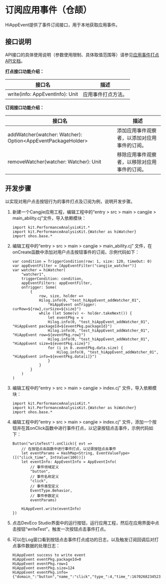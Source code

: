 # 订阅应用事件（仓颉）

HiAppEvent提供了事件订阅接口，用于本地获取应用事件。

## 接口说明

API接口的具体使用说明（参数使用限制、具体取值范围等）请参见[应用事件打点API文档](../../../API_Reference/source_zh_cn/apis/PerformanceAnalysisKit/cj-apis-hiappevent.md)。

**打点接口功能介绍：**

| 接口名                          | 描述               |
| ------------------------------- | ------------------ |
| write(info: AppEventInfo): Unit | 应用事件打点方法。 |

**订阅接口功能介绍：**

| 接口名                                                       | 描述                                         |
| ------------------------------------------------------------ | -------------------------------------------- |
| addWatcher(watcher: Watcher): Option\<AppEventPackageHolder> | 添加应用事件观察者，以添加对应用事件的订阅。 |
| removeWatcher(watcher: Watcher): Unit                        | 移除应用事件观察者，以移除对应用事件的订阅。 |

## 开发步骤

以实现对用户点击按钮行为的事件打点及订阅为例，说明开发步骤。

1. 新建一个Cangjie应用工程，编辑工程中的“entry > src > main > cangjie > main_ability.cj”文件，导入依赖模块：

    <!-- compile -->

    ```cangjie
    import kit.PerformanceAnalysisKit.*
    import kit.PerformanceAnalysisKit.{Watcher as hiWatcher}
    import ohos.base.*
    ```

2. 编辑工程中的“entry > src > main > cangjie > main_ability.cj” 文件，在onCreate函数中添加对用户点击按钮事件的订阅，示例代码如下：

    <!-- compile -->

    ```cangjie
    var condition = TriggerCondition(row: 1, size: 120, timeOut: 0)
    var appEventFilter = [AppEventFilter("cangjie_watcher")]
    var watcher = hiWatcher(
        "watcher1",
        triggerCondition: condition,
        appEventFilters: appEventFilter,
        onTrigger: Some(
            {
                row, size, holder =>
                Hilog.info(0, "test_hiAppEvent_addWatcher_01",
                    "HiAppEvent onTrigger: curRow=${row},curSize=${size}")
                while (let Some(v) <- holder.takeNext()) {
                    let eventPkg = v
                    Hilog.info(0, "test_hiAppEvent_addWatcher_01", "HiAppEvent packageId=${eventPkg.packageId}")
                    Hilog.info(0, "test_hiAppEvent_addWatcher_01", "HiAppEvent row=${eventPkg.row}")
                    Hilog.info(0, "test_hiAppEvent_addWatcher_01", "HiAppEvent size=${eventPkg.size}")
                    for (i in 0..eventPkg.data.size) {
                        Hilog.info(0, "test_hiAppEvent_addWatcher_01", "HiAppEvent info=${eventPkg.data[i]}")
                    }
                }
            }
        )
    )
    ```

3. 编辑工程中的“entry > src > main > cangjie > index.cj” 文件，导入依赖模块：

    <!-- compile -->

    ```cangjie
    import kit.PerformanceAnalysisKit.*
    import kit.PerformanceAnalysisKit.{Watcher as hiWatcher}
    import ohos.base.*
    ```

4. 编辑工程中的“entry > src > main > cangjie > index.cj” 文件，添加一个按钮并在其onClick函数中进行事件打点，以记录按钮点击事件，示例代码如下：

    <!-- compile -->

    ```cangjie
    Button("writeTest").onClick({ evt =>
        // 在按钮点击函数中进行事件打点，以记录按钮点击事件
        let eventParams = HashMap<String, EventValueType>([("click_time", IntValue(100))])
        let eventInfo: AppEventInfo = AppEventInfo(
            // 事件领域定义
            "button",
            // 事件名称定义
            "click",
            // 事件类型定义
            EventType.Behavior,
            // 事件参数定义
            eventParams)

        HiAppEvent.write(eventInfo)
    })
    ```

5. 点击DevEco Studio界面中的运行按钮，运行应用工程，然后在应用界面中点击按钮“writeTest”，触发一次按钮点击事件打点。

6. 可以在Log窗口看到按钮点击事件打点成功的日志，以及触发订阅回调后对打点事件数据的处理日志：

   ```text
   HiAppEvent success to write event
   HiAppEvent eventPkg.packageId=0
   HiAppEvent eventPkg.row=1
   HiAppEvent eventPkg.size=124
   HiAppEvent eventPkg.info={"domain_":"button","name_":"click","type_":4,"time_":1670268234523,"tz_":"+0800","pid_":3295,"tid_":3309,"click_time":100}
   ```
